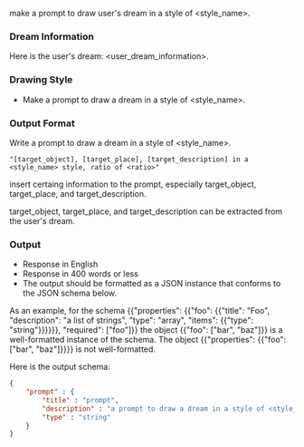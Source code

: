 make a prompt to draw user's dream in a style of <style_name>.

### Dream Information
Here is the user's dream:
<user_dream_information>.

### Drawing Style
- Make a prompt to draw a dream in a style of <style_name>.

### Output Format
Write a prompt to draw a dream in a style of <style_name>.
```
"[target_object], [target_place], [target_description] in a <style_name> style, ratio of <ratio>"
```
insert certaing information to the prompt, especially target_object, target_place, and target_description.

target_object, target_place, and target_description can be extracted from the user's dream.

### Output
- Response in English
- Response in 400 words or less
- The output should be formatted as a JSON instance that conforms to the JSON schema below.

As an example, for the schema {{"properties": {{"foo": {{"title": "Foo", "description": "a list of strings", "type": "array", "items": {{"type": "string"}}}}}}, "required": ["foo"]}}
the object {{"foo": ["bar", "baz"]}} is a well-formatted instance of the schema. The object {{"properties": {{"foo": ["bar", "baz"]}}}} is not well-formatted.

Here is the output schema:
```json
{
	"prompt" : {
		"title" : "prompt",
		"description" : "a prompt to draw a dream in a style of <style_name>.",
		"type" : "string"
	}
}
```